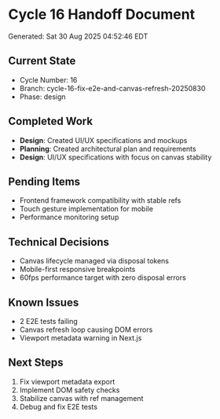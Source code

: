 # Cycle 16 Handoff Document

Generated: Sat 30 Aug 2025 04:52:46 EDT

## Current State
- Cycle Number: 16
- Branch: cycle-16-fix-e2e-and-canvas-refresh-20250830
- Phase: design

## Completed Work
<!-- Updated by each agent as they complete their phase -->
- **Design**: Created UI/UX specifications and mockups
- **Planning**: Created architectural plan and requirements
- **Design**: UI/UX specifications with focus on canvas stability

## Pending Items
<!-- Items that need attention in the next phase or cycle -->
- Frontend framework compatibility with stable refs
- Touch gesture implementation for mobile
- Performance monitoring setup

## Technical Decisions
<!-- Important technical decisions made during this cycle -->
- Canvas lifecycle managed via disposal tokens
- Mobile-first responsive breakpoints
- 60fps performance target with zero disposal errors

## Known Issues
<!-- Issues discovered but not yet resolved -->
- 2 E2E tests failing
- Canvas refresh loop causing DOM errors
- Viewport metadata warning in Next.js

## Next Steps
<!-- Clear action items for the next agent/cycle -->
1. Fix viewport metadata export
2. Implement DOM safety checks
3. Stabilize canvas with ref management
4. Debug and fix E2E tests

